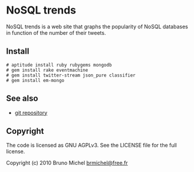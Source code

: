 NoSQL trends
============

NoSQL trends is a web site that graphs the popularity of NoSQL databases in
function of the number of their tweets.


Install
-------

    # aptitude install ruby rubygems mongodb
    # gem install rake eventmachine
    # gem install twitter-stream json_pure classifier
    # gem install em-mongo


See also
--------

* [git repository](http://github.com/nono/NoSQL-trends)


Copyright
---------

The code is licensed as GNU AGPLv3. See the LICENSE file for the full license.

Copyright (c) 2010 Bruno Michel <brmichel@free.fr>
